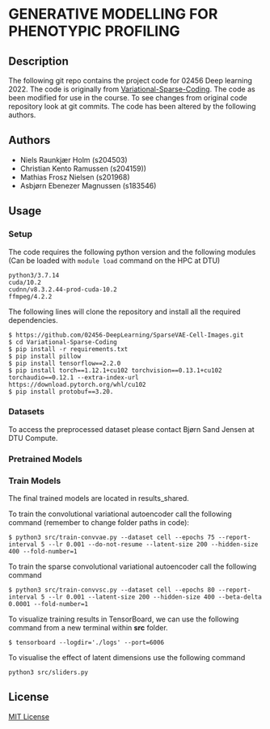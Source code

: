 # GENERATIVE MODELLING FOR PHENOTYPIC PROFILING

## Description 
The following git repo contains the project code for 02456 Deep learning 2022. The code is originally from  [Variational-Sparse-Coding](https://github.com/Alfo5123/Variational-Sparse-Coding). The code as been modified for use in the course. To see changes from original code repository look at git commits. The code has been altered by the following authors.

## Authors

 - Niels Raunkjær Holm (s204503)
 - Christian Kento Ramussen (s204159))
 - Mathias Frosz Nielsen  (s201968)
 - Asbjørn Ebenezer Magnussen  (s183546)

## Usage

### Setup

The code requires the following python version and the following modules (Can be loaded with `module load` command on the HPC at DTU)

```
python3/3.7.14
cuda/10.2
cudnn/v8.3.2.44-prod-cuda-10.2
ffmpeg/4.2.2
```

The following lines will clone the repository and install all the required dependencies.

```
$ https://github.com/02456-DeepLearning/SparseVAE-Cell-Images.git
$ cd Variational-Sparse-Coding
$ pip install -r requirements.txt
$ pip install pillow
$ pip install tensorflow==2.2.0
$ pip install torch==1.12.1+cu102 torchvision==0.13.1+cu102 torchaudio==0.12.1 --extra-index-url https://download.pytorch.org/whl/cu102
$ pip install protobuf==3.20.
```

### Datasets

To access the preprocessed dataset please contact Bjørn Sand Jensen at DTU Compute.

### Pretrained Models

### Train Models 

The final trained models are located in results_shared.


To train the convolutional variational autoencoder call the following command (remember to change folder paths in code):

```
$ python3 src/train-convvae.py --dataset cell --epochs 75 --report-interval 5 --lr 0.001 --do-not-resume --latent-size 200 --hidden-size 400 --fold-number=1
```

To train the sparse convolutional variational autoencoder call the following command
```
$ python3 src/train-convvsc.py --dataset cell --epochs 80 --report-interval 5 --lr 0.001 --latent-size 200 --hidden-size 400 --beta-delta 0.0001 --fold-number=1
```

To visualize training results in TensorBoard, we can use the following command from a new terminal within **src** folder. 

```
$ tensorboard --logdir='./logs' --port=6006
```

To visualise the effect of latent dimensions use the following command

```
python3 src/sliders.py
```


## License
[MIT License](https://github.com/Alfo5123/Variational-Sparse-Coding/blob/master/LICENSE)

